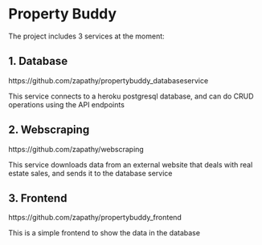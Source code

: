 # Property Buddy

The project includes 3 services at the moment:
<h2>1. Database</h2>
  https://github.com/zapathy/propertybuddy_databaseservice
  
  This service connects to a heroku postgresql database, and can do CRUD operations using the API endpoints

<h2>2. Webscraping</h2>
  https://github.com/zapathy/webscraping
  
  This service downloads data from an external website that deals with real estate sales, and sends it to the database service

<h2>3. Frontend</h2>
  https://github.com/zapathy/propertybuddy_frontend
  
  This is a simple frontend to show the data in the database
